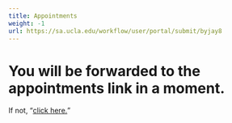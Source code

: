 ```yaml
---
title: Appointments
weight: -1
url: https://sa.ucla.edu/workflow/user/portal/submit/byjay8
---
```


# You will be forwarded to the appointments link in a moment. 

If not, <q>[click here.](https://sa.ucla.edu/workflow/user/portal/submit/byjay8)</q>

<meta http-equiv="refresh" content="2;url=https://sa.ucla.edu/workflow/user/portal/submit/byjay8" />

